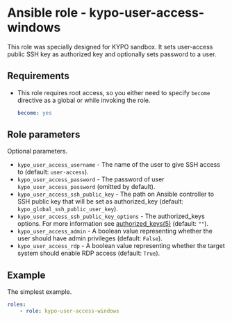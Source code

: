 # Ansible role - kypo-user-access-windows

This role was specially designed for KYPO sandbox. It sets user-access public
SSH key as authorized key and optionally sets password to a user.

## Requirements

* This role requires root access, so you either need to specify `become` directive as a global or while invoking the role.

    ```yml
    become: yes
    ```

## Role parameters

Optional parameters.

* `kypo_user_access_username` - The name of the user to give SSH access to (default: `user-access`).
* `kypo_user_access_password` - The password of user `kypo_user_access_password` (omitted by default).
* `kypo_user_access_ssh_public_key` - The path on Ansible controller to SSH public key that will be set as authorized_key
(default: `kypo_global_ssh_public_user_key`).
* `kypo_user_access_ssh_public_key_options` - The authorized_keys options. For more information see
[authorized_keys(5)](https://manpages.debian.org/experimental/openssh-server/authorized_keys.5.en.html#AUTHORIZED_KEYS_FILE_FORMAT) (default: `""`).
* `kypo_user_access_admin` - A boolean value representing whether the user should have admin privileges (default: `False`).
* `kypo_user_access_rdp` - A boolean value representing whether the target system should enable RDP access (default: `True`).

## Example

The simplest example.

```yml
roles:
    - role: kypo-user-access-windows
```

